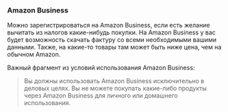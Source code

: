 ### Amazon Business

Можно зарегистрироваться на Amazon Business, если есть желание вычитать из налогов какие-нибудь покупки. На Amazon
Business у вас будет возможность скачать фактуру со всеми необходимыми вашими данными. Также, на какие-то товары
там может быть ниже цена, чем на обычном Amazon.

Важный фрагмент из условий использования Amazon Business:
> Вы должны использовать Amazon Business исключительно в деловых целях. Вы не можете покупать какие-либо продукты
> через Amazon Business для личного или домашнего использования.
